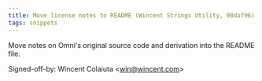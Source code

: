 ```yaml
---
title: Move license notes to README (Wincent Strings Utility, 00daf96)
tags: snippets
---
```


Move notes on Omni's original source code and derivation into the README file.

Signed-off-by: Wincent Colaiuta &lt;win@wincent.com&gt;
